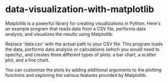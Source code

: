 # data-visualization-with-matplotlib
Matplotlib is a powerful library for creating visualizations in Python. Here's an example program that reads data from a CSV file, performs data analysis, and visualizes the results using Matplotlib.

Replace 'data.csv' with the actual path to your CSV file. This program loads the data, performs data analysis or calculations (which you would need to specify), and creates three different types of plots: a bar chart, a scatter plot, and a line chart.

You can customize the plots by adding additional arguments to the plotting functions and exploring the various features provided by Matplotlib.
